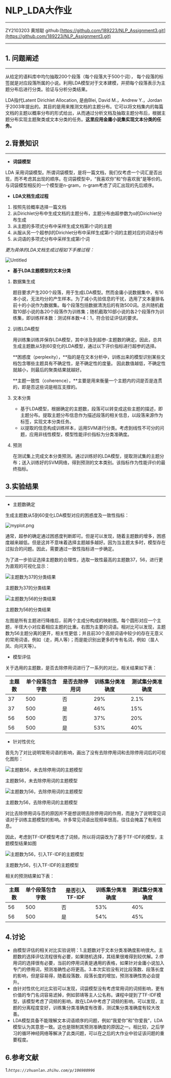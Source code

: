 # NLP_LDA大作业

---

ZY2103203 黄旭聪 github:[https://github.com/189223/NLP_Assignment3.git](https://github.com/189223/NLP_Assignment3.git)

---

## 1. 问题阐述

---

从给定的语料库中均匀抽取200个段落（每个段落大于500个词）， 每个段落的标签就是对应段落所属的小说。利用LDA模型对于文本建模，并把每个段落表示为主题分布后进行分类。验证与分析分类结果。

LDA指代Latent Dirichlet Allocation, 是由Blei, David M.，Andrew Y.，Jordan于2003年提出的。其目的是用来推测文档的主题分布。它可以将文档集内的每篇文档的主题以概率分布的形式给出，从而通过分析文档及抽取主题分布后，根据主题分布实现主题聚类或文本分类的任务。**这里应用金庸小说集实现文本分类的任务。**

## 2.背景知识

---

- ****词袋模型****

LDA 采用词袋模型。所谓词袋模型，是将一篇文档，我们仅考虑一个词汇是否出现，而不考虑其出现的顺序。在词袋模型中，“我喜欢你”和“你喜欢我”是等价的。与词袋模型相反的一个模型是n-gram，n-gram考虑了词汇出现的先后顺序。

- **LDA文档生成过程**
1. 按照先验概率选择一篇文档
2. 从Dirichlet分布中生成文档的主题分布，主题分布由超参数为α的Dirichlet分布生成
3. 从主题的多项式分布中采样生成文档第i个词的主题
4. 从服从另一个超参β的Dirichlet分布中采样生成第i个词的主题对应的词语分布
5. 从词语的多项式分布中采样生成第i个词

*更为具体的LDA文档生成过程如下手推过程：*

![Untitled](NLP_LDA%E5%A4%A7%E4%BD%9C%E4%B8%9A%20bbd66be7fa74434885238e758f0fc09f/Untitled.png)

- **基于LDA主题模型的文本分类**
1. 数据集生成
    
    题目要求产生200个段落，用于生成LDA模型。然而金庸小说数据集中，有16本小说，无法均分的产生样本。为了减小先验信息的干扰，选用了文本量排名前十的小说作为数据集。每个段落包括数据清洗后的有效500词。总共随机截取10部小说的各20个段落作为训练集；随机截取10部小说的各2个段落作为训练集，即训练样本数：测试样本数=4：1，符合验证评估的要求。
    
2. 训练LDA模型
    
    用训练集训练并保存LDA模型，其中涉及到超参-主题数的确定。因此，总共生成主题数从5到60变化的LDA模型，通过以下评价指标进行超参的选择。
    
    **困惑度（perplexity），**指的是在文本分析中，训练出来的模型识别某些文档包含哪些主题具有不确定性，是不确定性的度量。 因此数值越低，不确定性就越小，则最后的聚类结果就越好。
    
    **主题一致性（coherence），**主要是用来衡量一个主题内的词是否是连贯的，即是否这些词是相互支撑的。
    
3. 文本分类
    - 基于LDA模型，根据确定的主题数，段落可以转变成这些主题的描述，即主题分布。提取主题分布信息作为描述段落的相关信息，以段落来源作为标签，实现文本分类任务。
    - 以提取的信息构成训练样本，运用SVM进行分类。考虑到线性不可分的问题，应用非线性模型，模型性能评价指标为分类准确度。
4. 预测
    
    在测试集上完成文本分类预测。通过训练好的LDA模型，提取测试集的主题分布；送入训练好的SVM网络，得到预测的文本类别。该指标作为性能评价的最终指标。
    

## 3.实验结果

---

- 主题数确定

生成主题数从5到60变化LDA模型对应的困惑度及一致性指标：

![myplot.png](NLP_LDA%E5%A4%A7%E4%BD%9C%E4%B8%9A%20bbd66be7fa74434885238e758f0fc09f/myplot.png)

通常，超参的确定通过困惑度判断即可。但是可以发现，随着主题数的增多，困惑度越来越低。但是这并不意味着选择主题越多越好。因为当主题太多时，模型存在过拟合的问题。因此，需要通过一致性指标进一步确定。

为了进一步验证选择主题数的合理性，选取一致性最高的主题数37，56，进行更为直观的可视化显示：

![主题数为37的分类结果](NLP_LDA%E5%A4%A7%E4%BD%9C%E4%B8%9A%20bbd66be7fa74434885238e758f0fc09f/Untitled%201.png)

主题数为37的分类结果

![主题数为56的分类结果](NLP_LDA%E5%A4%A7%E4%BD%9C%E4%B8%9A%20bbd66be7fa74434885238e758f0fc09f/Untitled%202.png)

主题数为56的分类结果

左图是所有主题进行降维后，前两个主成分构成的映射图。每个圆形对应一个主题，半径大小对应着相应主题的比重。右图为主要的词语。相对比可以发现，主题数为56主题分离的更开，相关性更低；并且前30个高频词语中较少的存在无意义的常用词语，例如（走，两人等）；而是能识别出更多的专有名词，例如（苗人凤、向问天等）。

- 模型评估

关于选用的主题数，是否去除停用词进行了一系列的对比，相关结果如下表：

| 主题数 | 单个段落包含字数 | 是否去除停用词 | 训练集分类准确度 | 测试集分类准确度 |
| --- | --- | --- | --- | --- |
| 37 | 500 | 否 | 29% | 2.1% |
| 37 | 500 | 是 | 46% | 15% |
| 56 | 500 | 否 | 37% | 20% |
| 56 | 500 | 是 | 53% | 40% |
- 针对性优化

首先为了对比说明常用词语的影响，画出了没有去除停用词和去除停用词后的可视化图形：

![主题数56，未去除停用词的主题模型](NLP_LDA%E5%A4%A7%E4%BD%9C%E4%B8%9A%20bbd66be7fa74434885238e758f0fc09f/Untitled%203.png)

主题数56，未去除停用词的主题模型

![主题数为56，去除停用词的主题模型](NLP_LDA%E5%A4%A7%E4%BD%9C%E4%B8%9A%20bbd66be7fa74434885238e758f0fc09f/Untitled%202.png)

主题数为56，去除停用词的主题模型

对比去除停用词与否的原因并不是想说明去除停用词的作用，而是为了说明常见词语对于训练主题模型的影响。许多常见词语出现频率很高，往往会掩盖了有用信息。

因此，考虑到TF-IDF模型考虑了词频，所以将词袋改为了基于TF-IDF的模型，主题模型结果如图

![主题数为56，引入TF-IDF的主题模型](NLP_LDA%E5%A4%A7%E4%BD%9C%E4%B8%9A%20bbd66be7fa74434885238e758f0fc09f/Untitled%204.png)

主题数为56，引入TF-IDF的主题模型

相关的预测结果如下表：

| 主题数 | 单个段落包含字数 | 是否引入TF-IDF | 训练集分类准确度 | 测试集分类准确度 |
| --- | --- | --- | --- | --- |
| 56 | 500 | 否 | 53% | 40% |
| 56 | 500 | 是 | 54% | 45% |

## 4.讨论

- 由模型评估的相关对比实验说明：1.主题数对于文本分类准确度影响很大。主题数的选择评估流程很有必要，如果随机选择，其结果很难得到较优解。2.停用词的选择很有必要，当前的停用词表是通用的表格，如果针对金庸小说加入专门的停用词，预测准确性必将更高。3.本次实验没有对比段落数、段落长度的影响，但是容易得，随着段落数、段落长度的增加，预测准确性势必会提升。
- 由针对性优化对比实验可以发现，词袋模型没有考虑常用词的词频影响，更有价值的专门名词容易滤掉，例如郭靖等主人公名称。课程中提到了TF-IDF模型，该模型考虑了词频的影响，故在LDA中考虑了词频的影响，可以发现，主题的分离程度变好，训练集分类准确度有改善，测试集分类准确度有较大改善。
- LDA模型具备不能理解文本词语顺序的问题，例如“我爱你”和”你爱我”，LDA模型认为其意思一致。这也是限制其预测准确度的原因之一。相比较，之后学习的循环神经网络等解决了此类问题，可以在之后的大作业中验证该问题的重要程度。

## 6.参考文献

1.*`https://zhuanlan.zhihu.com/p/106980996`*
